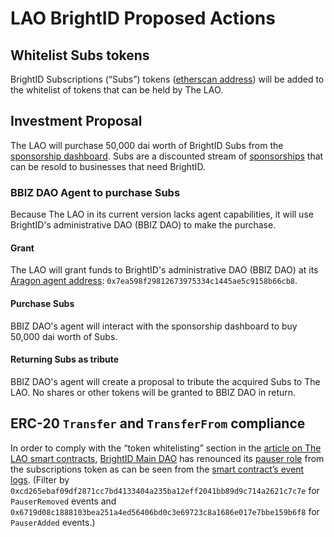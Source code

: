 # LAO BrightID Proposed Actions

## Whitelist Subs tokens
BrightID Subscriptions (“Subs”) tokens ([etherscan address](https://etherscan.io/token/0x61CEAc48136d6782DBD83c09f51E23514D12470a)) will be added to the whitelist of tokens that can be held by The LAO.

## Investment Proposal
The LAO will purchase 50,000 dai worth of BrightID Subs from the [sponsorship dashboard](https://sp.brightid.org). Subs are a discounted stream of [sponsorships](https://medium.com/brightid/brightid-sponsorships-5327a8d39f1e) that can be resold to businesses that need BrightID.

### BBIZ DAO Agent to purchase Subs
Because The LAO in its current version lacks agent capabilities, it will use BrightID's administrative DAO (BBIZ DAO) to make the purchase.

#### Grant
The LAO will grant funds to BrightID's administrative DAO (BBIZ DAO) at its [Aragon agent address](https://mainnet.aragon.org/#/brightidbiz/organization): `0x7ea598f29812673975334c1445ae5c9158b66cb8`.

#### Purchase Subs
BBIZ DAO's agent will interact with the sponsorship dashboard to buy 50,000 dai worth of Subs.

#### Returning Subs as tribute
BBIZ DAO's agent will create a proposal to tribute the acquired Subs to The LAO. No shares or other tokens will be granted to BBIZ DAO in return.

## ERC-20 `Transfer` and `TransferFrom` compliance
In order to comply with the “token whitelisting” section in the [article on The LAO smart contracts](https://medium.com/@thelaoofficial/the-lao-joins-forces-with-moloch-dao-and-metacartel-to-begin-to-standardize-dao-related-smart-b6ee4b0db071), [BrightID Main DAO](https://mainnet.aragon.org/#/brightid/organization/) has renounced its [pauser role](https://github.com/BrightID/Sponsorship-Subscriptions-SmartContracts/blob/master/node_modules/openzeppelin-solidity/contracts/access/roles/PauserRole.sol) from the subscriptions token as can be seen from the [smart contract’s event logs](https://etherscan.io/address/0x61CEAc48136d6782DBD83c09f51E23514D12470a#events). (Filter by `0xcd265ebaf09df2871cc7bd4133404a235ba12eff2041bb89d9c714a2621c7c7e` for `PauserRemoved` events and `0x6719d08c1888103bea251a4ed56406bd0c3e69723c8a1686e017e7bbe159b6f8` for `PauserAdded` events.)
